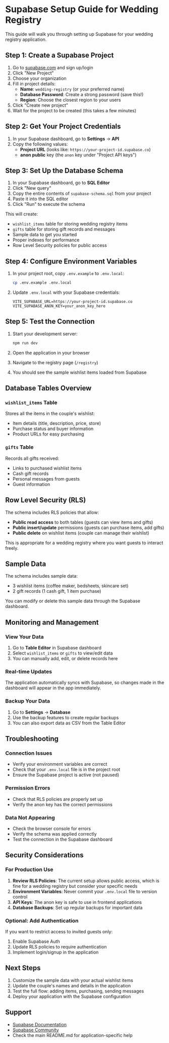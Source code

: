 # Supabase Setup Guide for Wedding Registry

This guide will walk you through setting up Supabase for your wedding registry application.

## Step 1: Create a Supabase Project

1. Go to [supabase.com](https://supabase.com) and sign up/login
2. Click "New Project"
3. Choose your organization
4. Fill in project details:
   - **Name**: `wedding-registry` (or your preferred name)
   - **Database Password**: Create a strong password (save this!)
   - **Region**: Choose the closest region to your users
5. Click "Create new project"
6. Wait for the project to be created (this takes a few minutes)

## Step 2: Get Your Project Credentials

1. In your Supabase dashboard, go to **Settings** → **API**
2. Copy the following values:
   - **Project URL** (looks like: `https://your-project-id.supabase.co`)
   - **anon public** key (the `anon` key under "Project API keys")

## Step 3: Set Up the Database Schema

1. In your Supabase dashboard, go to **SQL Editor**
2. Click "New query"
3. Copy the entire contents of `supabase-schema.sql` from your project
4. Paste it into the SQL editor
5. Click "Run" to execute the schema

This will create:
- `wishlist_items` table for storing wedding registry items
- `gifts` table for storing gift records and messages
- Sample data to get you started
- Proper indexes for performance
- Row Level Security policies for public access

## Step 4: Configure Environment Variables

1. In your project root, copy `.env.example` to `.env.local`:
   ```bash
   cp .env.example .env.local
   ```

2. Update `.env.local` with your Supabase credentials:
   ```env
   VITE_SUPABASE_URL=https://your-project-id.supabase.co
   VITE_SUPABASE_ANON_KEY=your_anon_key_here
   ```

## Step 5: Test the Connection

1. Start your development server:
   ```bash
   npm run dev
   ```

2. Open the application in your browser
3. Navigate to the registry page (`/registry`)
4. You should see the sample wishlist items loaded from Supabase

## Database Tables Overview

### `wishlist_items` Table
Stores all the items in the couple's wishlist:
- Item details (title, description, price, store)
- Purchase status and buyer information
- Product URLs for easy purchasing

### `gifts` Table
Records all gifts received:
- Links to purchased wishlist items
- Cash gift records
- Personal messages from guests
- Guest information

## Row Level Security (RLS)

The schema includes RLS policies that allow:
- **Public read access** to both tables (guests can view items and gifts)
- **Public insert/update** permissions (guests can purchase items, add gifts)
- **Public delete** on wishlist items (couple can manage their wishlist)

This is appropriate for a wedding registry where you want guests to interact freely.

## Sample Data

The schema includes sample data:
- 3 wishlist items (coffee maker, bedsheets, skincare set)
- 2 gift records (1 cash gift, 1 item purchase)

You can modify or delete this sample data through the Supabase dashboard.

## Monitoring and Management

### View Your Data
1. Go to **Table Editor** in Supabase dashboard
2. Select `wishlist_items` or `gifts` to view/edit data
3. You can manually add, edit, or delete records here

### Real-time Updates
The application automatically syncs with Supabase, so changes made in the dashboard will appear in the app immediately.

### Backup Your Data
1. Go to **Settings** → **Database**
2. Use the backup features to create regular backups
3. You can also export data as CSV from the Table Editor

## Troubleshooting

### Connection Issues
- Verify your environment variables are correct
- Check that your `.env.local` file is in the project root
- Ensure the Supabase project is active (not paused)

### Permission Errors
- Check that RLS policies are properly set up
- Verify the anon key has the correct permissions

### Data Not Appearing
- Check the browser console for errors
- Verify the schema was applied correctly
- Test the connection in the Supabase dashboard

## Security Considerations

### For Production Use
1. **Review RLS Policies**: The current setup allows public access, which is fine for a wedding registry but consider your specific needs
2. **Environment Variables**: Never commit your `.env.local` file to version control
3. **API Keys**: The anon key is safe to use in frontend applications
4. **Database Backups**: Set up regular backups for important data

### Optional: Add Authentication
If you want to restrict access to invited guests only:
1. Enable Supabase Auth
2. Update RLS policies to require authentication
3. Implement login/signup in the application

## Next Steps

1. Customize the sample data with your actual wishlist items
2. Update the couple's names and details in the application
3. Test the full flow: adding items, purchasing, sending messages
4. Deploy your application with the Supabase configuration

## Support

- [Supabase Documentation](https://supabase.com/docs)
- [Supabase Community](https://github.com/supabase/supabase/discussions)
- Check the main README.md for application-specific help
